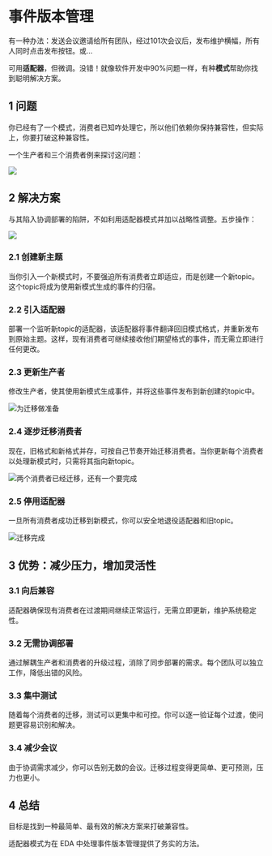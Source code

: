 # 事件版本管理

有一种办法：发送会议邀请给所有团队，经过101次会议后，发布维护横幅，所有人同时点击发布按钮。或...

可用**适配器**，但微调。没错！就像软件开发中90%问题一样，有种**模式**帮助你找到聪明解决方案。

## 1 问题

你已经有了一个模式，消费者已知咋处理它，所以他们依赖你保持兼容性，但实际上，你要打破这种兼容性。

一个生产者和三个消费者例来探讨这问题：

![](https://substackcdn.com/image/fetch/w_1456,c_limit,f_auto,q_auto:good,fl_progressive:steep/https%3A%2F%2Fsubstack-post-media.s3.amazonaws.com%2Fpublic%2Fimages%2Ff7ca2ea8-80fe-47b5-82bd-56df2a050670_855x351.png)

## 2 解决方案

与其陷入协调部署的陷阱，不如利用适配器模式并加以战略性调整。五步操作：

![](https://substackcdn.com/image/fetch/w_1456,c_limit,f_auto,q_auto:good,fl_progressive:steep/https%3A%2F%2Fsubstack-post-media.s3.amazonaws.com%2Fpublic%2Fimages%2F4b047eef-afb3-4165-a23c-af1a6e2c56f2_1191x585.png)

### 2.1 创建新主题

当你引入一个新模式时，不要强迫所有消费者立即适应，而是创建一个新topic。这个topic将成为使用新模式生成的事件的归宿。

### 2.2 引入适配器

部署一个监听新topic的适配器，该适配器将事件翻译回旧模式格式，并重新发布到原始主题。这样，现有消费者可继续接收他们期望格式的事件，而无需立即进行任何更改。

### 2.3 更新生产者

修改生产者，使其使用新模式生成事件，并将这些事件发布到新创建的topic中。

![为迁移做准备 ](https://substackcdn.com/image/fetch/w_1456,c_limit,f_auto,q_auto:good,fl_progressive:steep/https%3A%2F%2Fsubstack-post-media.s3.amazonaws.com%2Fpublic%2Fimages%2F87c58005-b023-43c3-8bd6-d47a73d3a4cf_1409x884.png)

### 2.4 逐步迁移消费者

现在，旧格式和新格式并存，可按自己节奏开始迁移消费者。当你更新每个消费者以处理新模式时，只需将其指向新topic。

![两个消费者已经迁移，还有一个要完成](https://substackcdn.com/image/fetch/w_1456,c_limit,f_auto,q_auto:good,fl_progressive:steep/https%3A%2F%2Fsubstack-post-media.s3.amazonaws.com%2Fpublic%2Fimages%2Faff5b931-d7d4-4964-908b-667377e338da_1162x566.png)

### 2.5 停用适配器

一旦所有消费者成功迁移到新模式，你可以安全地退役适配器和旧topic。

![迁移完成](https://substackcdn.com/image/fetch/w_1456,c_limit,f_auto,q_auto:good,fl_progressive:steep/https%3A%2F%2Fsubstack-post-media.s3.amazonaws.com%2Fpublic%2Fimages%2Fdf85d48c-e3cd-4626-bc5f-72f1fdda6c2a_1142x558.png)



## 3 优势：减少压力，增加灵活性

### 3.1 向后兼容

适配器确保现有消费者在过渡期间继续正常运行，无需立即更新，维护系统稳定性。

### 3.2 无需协调部署

通过解耦生产者和消费者的升级过程，消除了同步部署的需求。每个团队可以独立工作，降低出错的风险。

### 3.3 集中测试

随着每个消费者的迁移，测试可以更集中和可控。你可以逐一验证每个过渡，使问题更容易识别和解决。

### 3.4 减少会议

由于协调需求减少，你可以告别无数的会议。迁移过程变得更简单、更可预测，压力也更小。

## 4 总结

目标是找到一种最简单、最有效的解决方案来打破兼容性。

适配器模式为在 EDA 中处理事件版本管理提供了务实的方法。